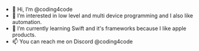 - 👋 Hi, I’m @coding4code
- 👀 I’m interested in low level and multi device programming and I also like automation.
- 🌱 I’m currently learning Swift and it's frameworks because I like apple products.
- 📫 You can reach me on Discord @coding4code

<!---
coding4code/coding4code is a ✨ special ✨ repository because its `README.md` (this file) appears on your GitHub profile.
You can click the Preview link to take a look at your changes.
--->
